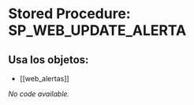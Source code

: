 # Stored Procedure: SP_WEB_UPDATE_ALERTA

## Usa los objetos:
- [[web_alertas]]

*No code available.*

